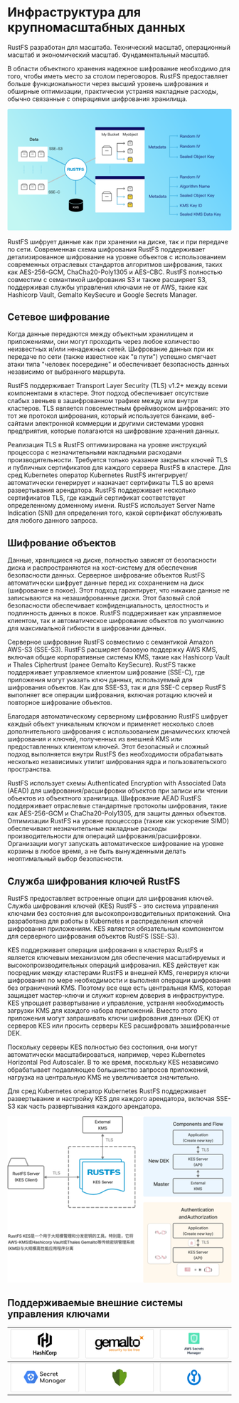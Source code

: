 # Инфраструктура для крупномасштабных данных

RustFS разработан для масштаба. Технический масштаб, операционный масштаб и экономический масштаб. Фундаментальный масштаб.

В области объектного хранения надежное шифрование необходимо для того, чтобы иметь место за столом переговоров. RustFS предоставляет больше функциональности через высший уровень шифрования и обширные оптимизации, практически устраняя накладные расходы, обычно связанные с операциями шифрования хранилища.

![Архитектура шифрования данных](images/s5-1.png)

RustFS шифрует данные как при хранении на диске, так и при передаче по сети. Современная схема шифрования RustFS поддерживает детализированное шифрование на уровне объектов с использованием современных отраслевых стандартов алгоритмов шифрования, таких как AES-256-GCM, ChaCha20-Poly1305 и AES-CBC. RustFS полностью совместим с семантикой шифрования S3 и также расширяет S3, поддерживая службы управления ключами не от AWS, такие как Hashicorp Vault, Gemalto KeySecure и Google Secrets Manager.

## Сетевое шифрование

Когда данные передаются между объектным хранилищем и приложениями, они могут проходить через любое количество неизвестных и/или ненадежных сетей. Шифрование данных при их передаче по сети (также известное как "в пути") успешно смягчает атаки типа "человек посередине" и обеспечивает безопасность данных независимо от выбранного маршрута.

RustFS поддерживает Transport Layer Security (TLS) v1.2+ между всеми компонентами в кластере. Этот подход обеспечивает отсутствие слабых звеньев в зашифрованном трафике между или внутри кластеров. TLS является повсеместным фреймворком шифрования: это тот же протокол шифрования, который используется банками, веб-сайтами электронной коммерции и другими системами уровня предприятия, которые полагаются на шифрование хранения данных.

Реализация TLS в RustFS оптимизирована на уровне инструкций процессора с незначительными накладными расходами производительности. Требуется только указание закрытых ключей TLS и публичных сертификатов для каждого сервера RustFS в кластере. Для сред Kubernetes оператор Kubernetes RustFS интегрирует/автоматически генерирует и назначает сертификаты TLS во время развертывания арендатора. RustFS поддерживает несколько сертификатов TLS, где каждый сертификат соответствует определенному доменному имени. RustFS использует Server Name Indication (SNI) для определения того, какой сертификат обслуживать для любого данного запроса.

## Шифрование объектов

Данные, хранящиеся на диске, полностью зависят от безопасности диска и распространяются на хост-систему для обеспечения безопасности данных. Серверное шифрование объектов RustFS автоматически шифрует данные перед их сохранением на диск (шифрование в покое). Этот подход гарантирует, что никакие данные не записываются на незашифрованные диски. Этот базовый слой безопасности обеспечивает конфиденциальность, целостность и подлинность данных в покое. RustFS поддерживает как управляемое клиентом, так и автоматическое шифрование объектов по умолчанию для максимальной гибкости в шифровании данных.

Серверное шифрование RustFS совместимо с семантикой Amazon AWS-S3 (SSE-S3). RustFS расширяет базовую поддержку AWS KMS, включая общие корпоративные системы KMS, такие как Hashicorp Vault и Thales Ciphertrust (ранее Gemalto KeySecure). RustFS также поддерживает управляемое клиентом шифрование (SSE-C), где приложения могут указать ключ данных, используемый для шифрования объектов. Как для SSE-S3, так и для SSE-C сервер RustFS выполняет все операции шифрования, включая ротацию ключей и повторное шифрование объектов.

Благодаря автоматическому серверному шифрованию RustFS шифрует каждый объект уникальным ключом и применяет несколько слоев дополнительного шифрования с использованием динамических ключей шифрования и ключей, полученных из внешней KMS или предоставленных клиентом ключей. Этот безопасный и сложный подход выполняется внутри RustFS без необходимости обрабатывать несколько независимых утилит шифрования ядра и пользовательского пространства.

RustFS использует схемы Authenticated Encryption with Associated Data (AEAD) для шифрования/расшифровки объектов при записи или чтении объектов из объектного хранилища. Шифрование AEAD RustFS поддерживает отраслевые стандартные протоколы шифрования, такие как AES-256-GCM и ChaCha20-Poly1305, для защиты данных объектов. Оптимизации RustFS на уровне процессора (такие как ускорение SIMD) обеспечивают незначительные накладные расходы производительности для операций шифрования/расшифровки. Организации могут запускать автоматическое шифрование на уровне корзины в любое время, а не быть вынужденными делать неоптимальный выбор безопасности.

## Служба шифрования ключей RustFS

RustFS предоставляет встроенные опции для шифрования ключей. Служба шифрования ключей (KES) RustFS - это система управления ключами без состояния для высокопроизводительных приложений. Она разработана для работы в Kubernetes и распределения ключей шифрования приложениям. KES является обязательным компонентом для серверного шифрования объектов RustFS (SSE-S3).

KES поддерживает операции шифрования в кластерах RustFS и является ключевым механизмом для обеспечения масштабируемых и высокопроизводительных операций шифрования. KES действует как посредник между кластерами RustFS и внешней KMS, генерируя ключи шифрования по мере необходимости и выполняя операции шифрования без ограничений KMS. Поэтому все еще есть центральная KMS, которая защищает мастер-ключи и служит корнем доверия в инфраструктуре. KES упрощает развертывание и управление, устраняя необходимость загрузки KMS для каждого набора приложений. Вместо этого приложения могут запрашивать ключи шифрования данных (DEK) от серверов KES или просить серверы KES расшифровать зашифрованные DEK.

Поскольку серверы KES полностью без состояния, они могут автоматически масштабироваться, например, через Kubernetes Horizontal Pod Autoscaler. В то же время, поскольку KES независимо обрабатывает подавляющее большинство запросов приложений, нагрузка на центральную KMS не увеличивается значительно.

Для сред Kubernetes оператор Kubernetes RustFS поддерживает развертывание и настройку KES для каждого арендатора, включая SSE-S3 как часть развертывания каждого арендатора.

![Архитектура службы шифрования ключей KES](images/s5-2.png)

## Поддерживаемые внешние системы управления ключами

| ![AWS KMS](images/s5i-1.png) | ![HashiCorp Vault](images/s5i-2.png) | ![Google Secret Manager](images/s5i-3.png) |
|-------------------------------|----------------------------------------|-------------------------------------------|
| ![Azure Key Vault](images/s5i-4.png) | ![Thales CipherTrust](images/s5i-5.png) | ![Fortanix](images/s5i-6.png) |

